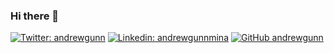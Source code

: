 ### Hi there 👋

[![Twitter: andrewgunn](https://img.shields.io/twitter/follow/andrewgunn?style=social)](https://twitter.com/andrewgunn)
[![Linkedin: andrewgunnmina](https://img.shields.io/badge/-andrewgunnmina-blue?style=flat-square&logo=Linkedin&logoColor=white&link=https://www.linkedin.com/in/andrewgunnmina/)](https://www.linkedin.com/in/andrewgunnmina/)
[![GitHub andrewgunn](https://img.shields.io/github/followers/andrewgunn?label=follow&style=social)](https://github.com/andrewgunn)

<!--
**andrewgunn/andrewgunn** is a ✨ _special_ ✨ repository because its `README.md` (this file) appears on your GitHub profile.

Here are some ideas to get you started:

- 🔭 I’m currently working on ...
- 🌱 I’m currently learning ...
- 👯 I’m looking to collaborate on ...
- 🤔 I’m looking for help with ...
- 💬 Ask me about ...
- 📫 How to reach me: ...
- 😄 Pronouns: ...
- ⚡ Fun fact: ...
-->
